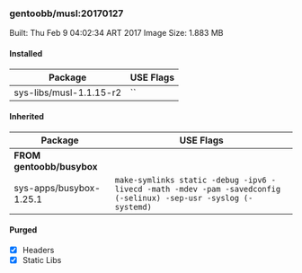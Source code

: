 ### gentoobb/musl:20170127

Built: Thu Feb  9 04:02:34 ART 2017
Image Size: 1.883 MB
#### Installed
Package | USE Flags
--------|----------
sys-libs/musl-1.1.15-r2 | ``
#### Inherited
Package | USE Flags
--------|----------
**FROM gentoobb/busybox** |
sys-apps/busybox-1.25.1 | `make-symlinks static -debug -ipv6 -livecd -math -mdev -pam -savedconfig (-selinux) -sep-usr -syslog (-systemd)`

#### Purged
- [x] Headers
- [x] Static Libs
